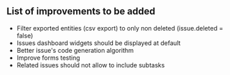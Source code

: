 ## List of improvements to be added

* Filter exported entities (csv export) to only non deleted (issue.deleted = false)
* Issues dashboard widgets should be displayed at default
* Better issue's code generation algorithm
* Improve forms testing
* Related issues should not allow to include subtasks
